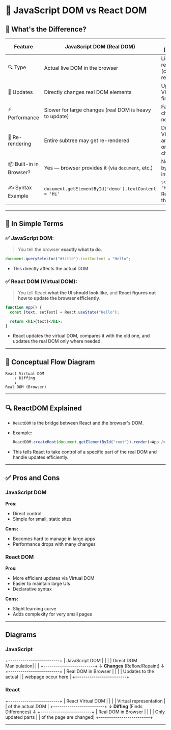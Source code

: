 # 🧠 JavaScript DOM vs React DOM

## 🤔 What's the Difference?

| Feature                 | JavaScript DOM (Real DOM)                              | React DOM (Virtual DOM)                                    |
| ----------------------- | ------------------------------------------------------ | ---------------------------------------------------------- |
| 🔍 Type                 | Actual live DOM in the browser                         | Lightweight JS representation (copy) of the real DOM       |
| 🧠 Updates              | Directly changes real DOM elements                     | Updates a Virtual DOM first                                |
| ⚡ Performance          | Slower for large changes (real DOM is heavy to update) | Faster — only changes what's needed                        |
| 🔁 Re-rendering         | Entire subtree may get re-rendered                     | Diffs old vs new Virtual DOM and updates only what changed |
| 📦 Built-in in Browser? | Yes — browser provides it (via `document`, etc.)       | No — managed by React internally                           |
| ✍️ Syntax Example       | `document.getElementById('demo').textContent = 'Hi'`   | `setState({name: "Hi"})` and React updates the DOM         |

---

## 🧠 In Simple Terms

### ✅ JavaScript DOM:

> You tell the browser **exactly what to do**.

```javascript
document.querySelector("#title").textContent = "Hello";
```

- This directly affects the actual DOM.

### ✅ React DOM (Virtual DOM):

> You tell React **what the UI should look like**, and **React figures out how to update the browser efficiently**.

```jsx
function App() {
  const [text, setText] = React.useState("Hello");

  return <h1>{text}</h1>;
}
```

- React updates the virtual DOM, compares it with the old one, and updates the real DOM only where needed.

---

## 🧬 Conceptual Flow Diagram

```plaintext
React Virtual DOM
    ↓ Diffing
    ↓
Real DOM (Browser)
```

---

## 🔍 ReactDOM Explained

- `ReactDOM` is the bridge between React and the browser's DOM.
- Example:

  ```javascript
  ReactDOM.createRoot(document.getElementById("root")).render(<App />);
  ```

- This tells React to take control of a specific part of the real DOM and handle updates efficiently.

---

## ✅ Pros and Cons

### JavaScript DOM

**Pros:**

- Direct control
- Simple for small, static sites

**Cons:**

- Becomes hard to manage in large apps
- Performance drops with many changes

### React DOM

**Pros:**

- More efficient updates via Virtual DOM
- Easier to maintain large UIs
- Declarative syntax

**Cons:**

- Slight learning curve
- Adds complexity for very small pages

---

## Diagrams

### JavaScript

+-------------------------+
| JavaScript DOM |
| |
| Direct DOM Manipulation|
| |
+-------------------------+
↓
**Changes** (Reflow/Repaint)
↓
+-------------------------+
| Real DOM in Browser |
| |
| Updates to the actual |
| webpage occur here |
+-------------------------+

### React

+-------------------------+
| React Virtual DOM |
| |
| Virtual representation |
| of the actual DOM |
+-------------------------+
↓
**Diffing** (Finds Differences)
↓
+-------------------------+
| Real DOM in Browser |
| |
| Only updated parts |
| of the page are changed|
+-------------------------+

---
